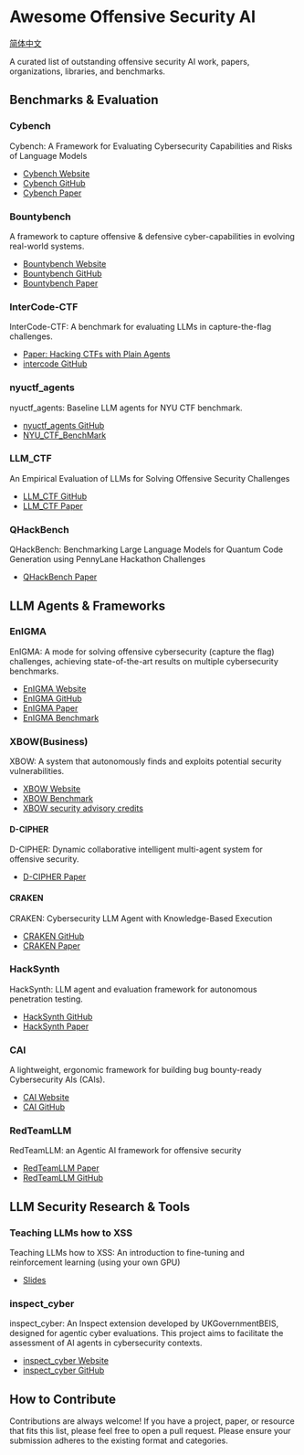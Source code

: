 # Awesome Offensive Security AI

[简体中文](README_ZH.md)

A curated list of outstanding offensive security AI work, papers, organizations, libraries, and benchmarks.

## Benchmarks & Evaluation

### Cybench

Cybench: A Framework for Evaluating Cybersecurity Capabilities and Risks of Language Models

- [Cybench Website](https://cybench.github.io/)
- [Cybench GitHub](https://github.com/andyzorigin/cybench)
- [Cybench Paper](https://arxiv.org/abs/2408.08926)

### Bountybench

A framework to capture offensive & defensive cyber-capabilities in evolving real-world systems.

- [Bountybench Website](https://bountybench.github.io/)
- [Bountybench GitHub](https://github.com/bountybench/bountybench)
- [Bountybench Paper](https://arxiv.org/abs/2505.15216)

### InterCode-CTF

InterCode-CTF: A benchmark for evaluating LLMs in capture-the-flag challenges.

- [Paper: Hacking CTFs with Plain Agents](https://arxiv.org/abs/2412.02776)
- [intercode GitHub](https://github.com/palisaderesearch/intercode)

### nyuctf_agents

nyuctf_agents: Baseline LLM agents for NYU CTF benchmark.

- [nyuctf_agents GitHub](https://github.com/NYU-LLM-CTF/nyuctf_agents)
- [NYU_CTF_BenchMark](https://github.com/NYU-LLM-CTF/NYU_CTF_Bench)

### LLM_CTF

An Empirical Evaluation of LLMs for Solving Offensive Security Challenges

- [LLM_CTF GitHub](httpss://github.com/NickNameInvalid/LLM_CTF)
- [LLM_CTF Paper](https://arxiv.org/abs/2402.11814)

### QHackBench

QHackBench: Benchmarking Large Language Models for Quantum Code Generation using PennyLane Hackathon Challenges

- [QHackBench Paper](https://arxiv.org/abs/2506.20008)

## LLM Agents & Frameworks

### EnIGMA

EnIGMA: A mode for solving offensive cybersecurity (capture the flag) challenges, achieving state-of-the-art results on multiple cybersecurity benchmarks.

- [EnIGMA Website](https://enigma-agent.com)
- [EnIGMA GitHub](https://github.com/SWE-agent)
- [EnIGMA Paper](https://arxiv.org/abs/2409.16165)
- [EnIGMA Benchmark](https://github.com/enigma-agent/benchmarks)

### XBOW(Business)

XBOW: A system that autonomously finds and exploits potential security vulnerabilities.

- [XBOW Website](https://xbow.com/)
- [XBOW Benchmark](https://github.com/xbow-engineering/validation-benchmarks)
- [XBOW security advisory credits](https://github.com/advisories?query=credit%3Axbow-security)

#### D-CIPHER

D-CIPHER: Dynamic collaborative intelligent multi-agent system for offensive security.

- [D-CIPHER Paper](https://arxiv.org/abs/2502.10931)

#### CRAKEN

CRAKEN: Cybersecurity LLM Agent with Knowledge-Based Execution

- [CRAKEN GitHub](https://github.com/NYU-LLM-CTF/nyuctf_agents_craken)
- [CRAKEN Paper](https://arxiv.org/abs/2505.17107)

### HackSynth

HackSynth: LLM agent and evaluation framework for autonomous penetration testing.

- [HackSynth GitHub](https://github.com/aielte-research/HackSynth)
- [HackSynth Paper](https://arxiv.org/abs/2412.01778)

### CAI

A lightweight, ergonomic framework for building bug bounty-ready Cybersecurity AIs (CAIs).

- [CAI Website](https://aliasrobotics.github.io/cai/)
- [CAI GitHub](https://github.com/aliasrobotics/cai)

### RedTeamLLM

RedTeamLLM: an Agentic AI framework for offensive security

- [RedTeamLLM Paper](https://arxiv.org/abs/2505.06913)
- [RedTeamLLM GitHub](https://github.com/lre-security-systems-team/redteamllm)

## LLM Security Research & Tools

### Teaching LLMs how to XSS

Teaching LLMs how to XSS: An introduction to fine-tuning and reinforcement learning (using your own GPU)

- [Slides](https://docs.google.com/presentation/d/1feHRtOWdAKhZUQcfyzeDSgsx4Sn5QzqfgLFV1Tiskmo/edit)

### inspect_cyber

inspect_cyber: An Inspect extension developed by UKGovernmentBEIS, designed for agentic cyber evaluations. This project aims to facilitate the assessment of AI agents in cybersecurity contexts.

- [inspect_cyber Website](https://inspect.cyber.aisi.org.uk/)
- [inspect_cyber GitHub](https://github.com/UKGovernmentBEIS/inspect_cyber)

## How to Contribute

Contributions are always welcome! If you have a project, paper, or resource that fits this list, please feel free to open a pull request. Please ensure your submission adheres to the existing format and categories.
